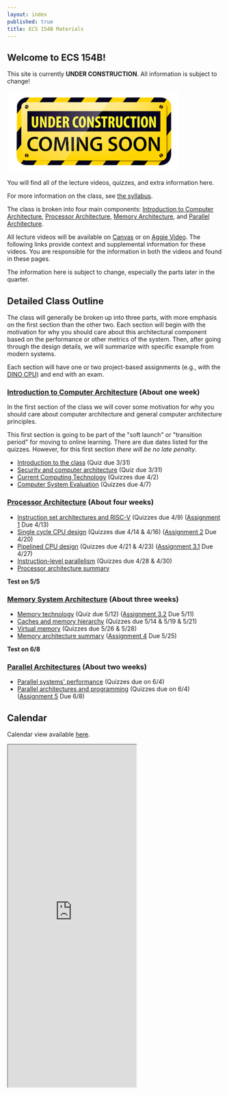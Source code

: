```yaml
---
layout: index
published: true
title: ECS 154B Materials
---
```


## Welcome to ECS 154B!

This site is currently **UNDER CONSTRUCTION**.
All information is subject to change!

![Under construction](/img/under-construction.png)

You will find all of the lecture videos, quizzes, and extra information here.

For more information on the class, see [the syllabus](../syllabus/syllabus.md).

The class is broken into four main components: [Introduction to Computer Architecture](intro/index.md), [Processor Architecture](processor/index.md), [Memory Architecture](memory/index.md), and [Parallel Architecture](parallel/index.md).

All lecture videos will be available on [Canvas](https://canvas.ucdavis.edu/courses/461400/external_tools/5280) or on [Aggie Video](https://video.ucdavis.edu/playlist/dedicated/0_8bwr1nkj/).
The following links provide context and supplemental information for these videos.
You are responsible for the information in both the videos and found in these pages.

The information here is subject to change, especially the parts later in the quarter.

## Detailed Class Outline

The class will generally be broken up into three parts, with more emphasis on the first section than the other two.
Each section will begin with the motivation for why you should care about this architectural component based on the performance or other metrics of the system.
Then, after going through the design details, we will summarize with specific example from modern systems.

Each section will have one or two project-based assignments (e.g., with the [DINO CPU](https://github.com/jlpteaching/dinocpu)) and end with an exam.

### [Introduction to Computer Architecture](intro/index.md) (About one week)

In the first section of the class we will cover some motivation for why you should care about computer architecture and general computer architecture principles.

This first section is going to be part of the "soft launch" or "transition period" for moving to online learning.
There are due dates listed for the quizzes.
However, for this first section *there will be no late penalty*.

* [Introduction to the class](intro/intro.md) (Quiz due 3/31)
* [Security and computer architecture](intro/security.md) (Quiz due 3/31)
* [Current Computing Technology](intro/technology.md) (Quizzes due 4/2)
* [Computer System Evaluation](intro/evaluation.md) (Quizzes due 4/7)

### [Processor Architecture](processor/index.md) (About four weeks)

* [Instruction set architectures and RISC-V](processor/isa.md) (Quizzes due 4/9) ([Assignment 1](https://github.com/jlpteaching/dinocpu-sq20/blob/master/assignments/assignment-1.md) Due 4/13)
* [Single cycle CPU design](processor/single-cycle.md) (Quizzes due 4/14 & 4/16) ([Assignment 2](https://github.com/jlpteaching/dinocpu-sq20/blob/master/assignments/assignment-2.md) Due 4/20)
* [Pipelined CPU design](processor/pipelined.md) (Quizzes due 4/21 & 4/23) ([Assignment 3.1](https://github.com/jlpteaching/dinocpu-sq20/blob/master/assignments/assignment-3.md) Due 4/27)
* [Instruction-level parallelism](processor/ilp.md) (Quizzes due 4/28 & 4/30)
* [Processor architecture summary](processor/summary.md)

**Test on 5/5**

### [Memory System Architecture](memory/index.md) (About three weeks)

* [Memory technology](memory/technology.md) (Quiz due 5/12) ([Assignment 3.2](https://github.com/jlpteaching/dinocpu-sq20/blob/master/assignments/assignment-3.md) Due 5/11)
* [Caches and memory hierarchy](memory/caches.md) (Quizzes due 5/14 & 5/19 & 5/21)
* [Virtual memory](memory/virtual.md) (Quizzes due 5/26 & 5/28)
* [Memory architecture summary](memory/summary.md) ([Assignment 4](https://github.com/jlpteaching/dinocpu-sq20/blob/master/assignments/assignment-4.md) Due 5/25)

**Test on 6/8**

### [Parallel Architectures](parallel/index.md) (About two weeks)

* [Parallel systems' performance](parallel/performance.md) (Quizzes due on 6/4)
* [Parallel architectures and programming](parallel/architectures.md) (Quizzes due on 6/4) ([Assignment 5](https://github.com/jlpteaching/dinocpu-sq20/blob/master/assignments/assignment-5.md) Due 6/8)

## Calendar

Calendar view available [here](https://trello.com/b/BEmhWelG/ecs-154b-wq2021/calendar).

<iframe class="trello" src="https://trello.com/b/BEmhWelG.html" height="800"></iframe>

